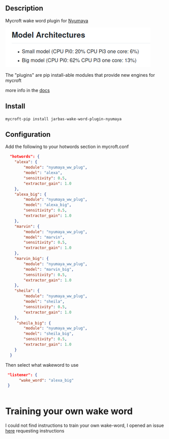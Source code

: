 ## Description
Mycroft wake word plugin for [Nyumaya](https://github.com/nyumaya)

![](./model_accuracy/cpu_usage.png)

The "plugins" are pip install-able modules that provide new engines for mycroft

more info in the [docs](https://mycroft-ai.gitbook.io/docs/mycroft-technologies/mycroft-core/plugins)

## Install

`mycroft-pip install jarbas-wake-word-plugin-nyumaya`

## Configuration

Add the following to your hotwords section in mycroft.conf 

```json
  "hotwords": {
    "alexa": {
        "module": "nyumaya_ww_plug",
        "model": "alexa",
        "sensitivity": 0.5,
        "extractor_gain": 1.0
    },
    "alexa_big": {
        "module": "nyumaya_ww_plug",
        "model": "alexa_big",
        "sensitivity": 0.5,
        "extractor_gain": 1.0
    },
    "marvin": {
        "module": "nyumaya_ww_plug",
        "model": "marvin",
        "sensitivity": 0.5,
        "extractor_gain": 1.0
    },
    "marvin_big": {
        "module": "nyumaya_ww_plug",
        "model": "marvin_big",
        "sensitivity": 0.5,
        "extractor_gain": 1.0
    },
    "sheila": {
        "module": "nyumaya_ww_plug",
        "model": "sheila",
        "sensitivity": 0.5,
        "extractor_gain": 1.0
    },
     "sheila_big": {
        "module": "nyumaya_ww_plug",
        "model": "sheila_big",
        "sensitivity": 0.5,
        "extractor_gain": 1.0
    }
  }
```

Then select what wakeword to use

```json
 "listener": {
      "wake_word": "alexa_big"
 }
 
```


# Training your own wake word

I could not find instructions to train your own wake-word, I opened an issue [here](https://github.com/nyumaya/nyumaya_audio_recognition/issues/25) requesting instructions